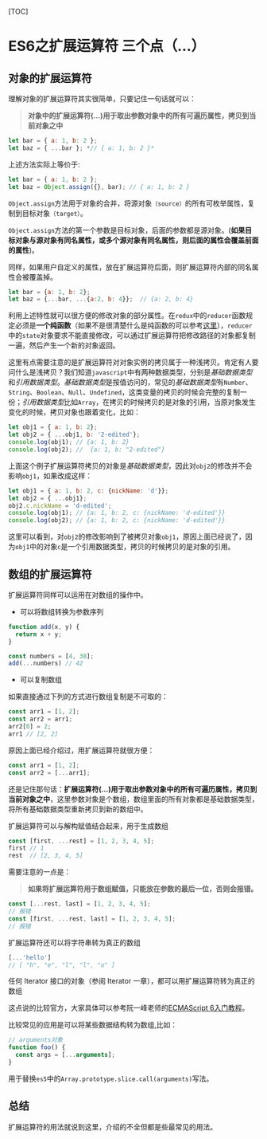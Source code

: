[TOC]

# ES6之扩展运算符 三个点（…）

## 对象的扩展运算符

理解对象的扩展运算符其实很简单，只要记住一句话就可以：

> **对象中的扩展运算符(...)用于取出参数对象中的所有可遍历属性，拷贝到当前对象之中**

```javascript
let bar = { a: 1, b: 2 }; 
let baz = { ...bar }; *// { a: 1, b: 2 }*
```

上述方法实际上等价于:

```js
let bar = { a: 1, b: 2 };
let baz = Object.assign({}, bar); // { a: 1, b: 2 }
```

`Object.assign`方法用于对象的合并，将源对象`（source）`的所有可枚举属性，复制到目标对象`（target）`。

`Object.assign`方法的第一个参数是目标对象，后面的参数都是源对象。(**如果目标对象与源对象有同名属性，或多个源对象有同名属性，则后面的属性会覆盖前面的属性**)。

同样，如果用户自定义的属性，放在扩展运算符后面，则扩展运算符内部的同名属性会被覆盖掉。

```js
let bar = {a: 1, b: 2};
let baz = {...bar, ...{a:2, b: 4}};  // {a: 2, b: 4}
```

利用上述特性就可以很方便的修改对象的部分属性。在`redux`中的`reducer`函数规定必须是**一个纯函数**（如果不是很清楚什么是纯函数的可以参考[这里](http://huziketang.mangojuice.top/books/react/lesson32)），`reducer`中的`state`对象要求不能直接修改，可以通过扩展运算符把修改路径的对象都复制一遍，然后产生一个新的对象返回。

这里有点需要注意的是扩展运算符对对象实例的拷贝属于一种浅拷贝。肯定有人要问什么是浅拷贝？我们知道`javascript`中有两种数据类型，分别是*基础数据类型*和*引用数据类型*。*基础数据类型*是按值访问的，常见的*基础数据类型*有`Number`、`String`、`Boolean`、`Null`、`Undefined`，这类变量的拷贝的时候会完整的复制一份；*引用数据类型*比如`Array`，在拷贝的时候拷贝的是对象的引用，当原对象发生变化的时候，拷贝对象也跟着变化，比如：

```js
let obj1 = { a: 1, b: 2};
let obj2 = { ...obj1, b: '2-edited'};
console.log(obj1); // {a: 1, b: 2}
console.log(obj2); //  {a: 1, b: "2-edited"}
```

上面这个例子扩展运算符拷贝的对象是*基础数据类型*，因此对`obj2`的修改并不会影响`obj1`，如果改成这样：

```js
let obj1 = { a: 1, b: 2, c: {nickName: 'd'}};
let obj2 = { ...obj1};
obj2.c.nickName = 'd-edited';
console.log(obj1); // {a: 1, b: 2, c: {nickName: 'd-edited'}}
console.log(obj2); // {a: 1, b: 2, c: {nickName: 'd-edited'}}
```

这里可以看到，对`obj2`的修改影响到了被拷贝对象`obj1`，原因上面已经说了，因为`obj1`中的对象`c`是一个引用数据类型，拷贝的时候拷贝的是对象的引用。

## 数组的扩展运算符

扩展运算符同样可以运用在对数组的操作中。

- 可以将数组转换为参数序列

```js
function add(x, y) {
  return x + y;
}

const numbers = [4, 38];
add(...numbers) // 42
```

- 可以复制数组

如果直接通过下列的方式进行数组复制是不可取的：

```js
const arr1 = [1, 2];
const arr2 = arr1;
arr2[0] = 2;
arr1 // [2, 2]
```

原因上面已经介绍过，用扩展运算符就很方便：

```js
const arr1 = [1, 2];
const arr2 = [...arr1];
```

还是记住那句话：**扩展运算符(…)用于取出参数对象中的所有可遍历属性，拷贝到当前对象之中**，这里参数对象是个数组，数组里面的所有对象都是基础数据类型，将所有基础数据类型重新拷贝到新的数组中。

扩展运算符可以与解构赋值结合起来，用于生成数组

```js
const [first, ...rest] = [1, 2, 3, 4, 5];
first // 1
rest  // [2, 3, 4, 5]
```

需要注意的一点是：

> **如果将扩展运算符用于数组赋值，只能放在参数的最后一位，否则会报错。**

```js
const [...rest, last] = [1, 2, 3, 4, 5];
// 报错
const [first, ...rest, last] = [1, 2, 3, 4, 5];
// 报错
```

扩展运算符还可以将字符串转为真正的数组

```js
[...'hello']
// [ "h", "e", "l", "l", "o" ]
```

任何 Iterator 接口的对象（参阅 Iterator 一章），都可以用扩展运算符转为真正的数组

这点说的比较官方，大家具体可以参考阮一峰老师的[ECMAScript 6入门教程](http://es6.ruanyifeng.com/?search=map&x=0&y=0#docs/array)。

比较常见的应用是可以将某些数据结构转为数组,比如：

```js
// arguments对象
function foo() {
  const args = [...arguments];
}
```

用于替换`es5`中的`Array.prototype.slice.call(arguments)`写法。

## 总结

扩展运算符的用法就说到这里，介绍的不全但都是些最常见的用法。